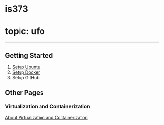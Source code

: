 # is373
# topic: ufo
***
## Getting Started
1. [Setup Ubuntu](setup-ubuntu.md)
2. [Setup Docker](about-docker.md)
3. Setup GitHub

## Other Pages

### Virtualization and Containerization
[About Virtualization and Containerization](virtualization-containerization.md)
